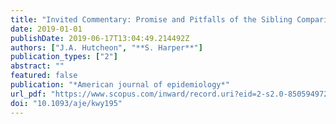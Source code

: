 ```yaml
---
title: "Invited Commentary: Promise and Pitfalls of the Sibling Comparison Design in Studies of Optimal Birth Spacing"
date: 2019-01-01
publishDate: 2019-06-17T13:04:49.214492Z
authors: ["J.A. Hutcheon", "**S. Harper**"]
publication_types: ["2"]
abstract: ""
featured: false
publication: "*American journal of epidemiology*"
url_pdf: "https://www.scopus.com/inward/record.uri?eid=2-s2.0-85059497283&doi=10.1093%2faje%2fkwy195&partnerID=40&md5=a4a7ca4a1cdb4ee7d4fa5cc365b0ba37"
doi: "10.1093/aje/kwy195"
---
```


